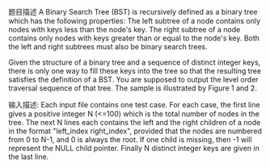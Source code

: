 题目描述
A Binary Search Tree (BST) is recursively defined as a binary tree which has the following properties:
The left subtree of a node contains only nodes with keys less than the node's key.
The right subtree of a node contains only nodes with keys greater than or equal to the node's key.
Both the left and right subtrees must also be binary search trees. 

Given the structure of a binary tree and a sequence of distinct integer keys, there is only one way to fill these keys into the tree so that the resulting tree satisfies the definition of a BST.  You are supposed to output the level order traversal sequence of that tree.  The sample is illustrated by Figure 1 and 2.




输入描述:
Each input file contains one test case.  For each case, the first line gives a positive integer N (<=100) which is the total number of nodes in the tree.  The next N lines each contains the left and the right children of a node in the format "left_index right_index", provided that the nodes are numbered from 0 to N-1, and 0 is always the root.  If one child is missing, then -1 will represent the NULL child pointer.  Finally N distinct integer keys are given in the last line.

